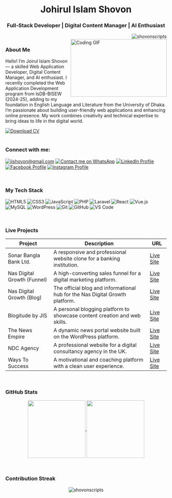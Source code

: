 <h1 align="center">Johirul Islam Shovon</h1>
<h3 align="center">Full-Stack Developer | Digital Content Manager | AI Enthusiast</h3> 

<a target="_blank" href="https://github.com/ShovonScripts"><img align="right" src="https://komarev.com/ghpvc/?username=ShovonScripts&label=Profile%20views&color=0e75b6&style=flat" alt="shovonscripts" /></a>
<br>
<img align="right" width="300" height="180" src="https://camo.githubusercontent.com/4d9f5ecceb711eec6e2018f38a5677dc657c9738d4a65ba3b928c41c0a45b439/68747470733a2f2f6d69726f2e6d656469756d2e636f6d2f6d61782f313336302f302a37513379765349765f7430696f4a2d5a2e676966" alt="Coding GIF">

<h3 align="left">About Me</h3>

<p>Hello! I’m Joirul Islam Shovon — a skilled Web Application Developer, Digital Content Manager, and AI enthusiast. I recently completed the Web Application Development program from IsDB-BISEW (2024-25), adding to my foundation in English Language and Literature from the University of Dhaka. I’m passionate about building user-friendly web applications and enhancing online presence. My work combines creativity and technical expertise to bring ideas to life in the digital world.</p>

<a href="#" target="_blank">
  <img src="https://img.shields.io/badge/Download-CV-blue?style=for-the-badge&logo=googledrive" alt="Download CV">
</a>
<br><br>

<h3 align="left">Connect with me:</h3>
<p align="left">
  <a href="mailto:jishovon@gmail.com" target="_blank"><img align="center" src="https://img.shields.io/badge/Gmail-D14836?style=for-the-badge&logo=gmail&logoColor=white" alt="jishovon@gmail.com" /></a>
  <a href="https://wa.me/8801733956590" target="_blank"><img align="center" src="https://img.shields.io/badge/WhatsApp-25D366?style=for-the-badge&logo=whatsapp&logoColor=white" alt="Contact me on WhatsApp" /></a>
  <a href="https://www.linkedin.com/in/jishovon/" target="_blank"><img align="center" src="https://img.shields.io/badge/LinkedIn-0077B5?style=for-the-badge&logo=linkedin&logoColor=white" alt="LinkedIn Profile" /></a>
  <a href="https://www.facebook.com/shovon.5271" target="_blank"><img align="center" src="https://img.shields.io/badge/Facebook-1877F2?style=for-the-badge&logo=facebook&logoColor=white" alt="Facebook Profile" /></a>
  <a href="https://www.instagram.com/zero2_jis" target="_blank"><img align="center" src="https://img.shields.io/badge/Instagram-E4405F?style=for-the-badge&logo=instagram&logoColor=white" alt="Instagram Profile" /></a>
</p>
<br>

<h3 align="left">My Tech Stack</h3>
<p align="left">
  <img src="https://img.shields.io/badge/html5-%23E34F26.svg?style=for-the-badge&logo=html5&logoColor=white" alt="HTML5">
  <img src="https://img.shields.io/badge/css3-%231572B6.svg?style=for-the-badge&logo=css3&logoColor=white" alt="CSS3">
  <img src="https://img.shields.io/badge/javascript-%23323330.svg?style=for-the-badge&logo=javascript&logoColor=%23F7DF1E" alt="JavaScript">
  <img src="https://img.shields.io/badge/php-%23777BB4.svg?style=for-the-badge&logo=php&logoColor=white" alt="PHP">
  <img src="https://img.shields.io/badge/laravel-%23FF2D20.svg?style=for-the-badge&logo=laravel&logoColor=white" alt="Laravel">
  <img src="https://img.shields.io/badge/react-%2320232a.svg?style=for-the-badge&logo=react&logoColor=%2361DAFB" alt="React">
  <img src="https://img.shields.io/badge/vuejs-%2335495e.svg?style=for-the-badge&logo=vuedotjs&logoColor=%234FC08D" alt="Vue.js">
  <img src="https://img.shields.io/badge/mysql-%2300f.svg?style=for-the-badge&logo=mysql&logoColor=white" alt="MySQL">
  <img src="https://img.shields.io/badge/wordpress-%2321759B.svg?style=for-the-badge&logo=wordpress&logoColor=white" alt="WordPress">
  <img src="https://img.shields.io/badge/Git-F05032?style=for-the-badge&logo=git&logoColor=white" alt="Git">
  <img src="https://img.shields.io/badge/GitHub-181717?style=for-the-badge&logo=github&logoColor=white" alt="GitHub">
  <img src="https://img.shields.io/badge/VS_Code-007ACC?style=for-the-badge&logo=visual-studio-code&logoColor=white" alt="VS Code">
</p>
<br>

<h3>Live Projects</h3>
<table>
  <thead>
    <tr>
      <th>Project</th>
      <th>Description</th>
      <th>URL</th>
    </tr>
  </thead>
  <tbody>
    <tr>
      <td>Sonar Bangla Bank Ltd.</td>
      <td>A responsive and professional website clone for a banking institution.</td>
      <td><a href="https://sbbl.jis.digital/" target="_blank">Live Site</a></td>
    </tr>
    <tr>
      <td>Nas Digital Growth (Funnel)</td>
      <td>A high-converting sales funnel for a digital marketing platform.</td>
      <td><a href="https://funnel.nasdigitalgrowth.co.uk" target="_blank">Live Site</a></td>
    </tr>
    <tr>
      <td>Nas Digital Growth (Blog)</td>
      <td>The official blog and informational hub for the Nas Digital Growth platform.</td>
      <td><a href="https://nasdigitalgrowth.co.uk" target="_blank">Live Site</a></td>
    </tr>
     <tr>
      <td>Blogitude by JIS</td>
      <td>A personal blogging platform to showcase content creation and web skills.</td>
      <td><a href="https://blog.jis.digital/" target="_blank">Live Site</a></td>
    </tr>
     <tr>
      <td>The News Empire</td>
      <td>A dynamic news portal website built on the WordPress platform.</td>
      <td><a href="https://wp.jis.digital/" target="_blank">Live Site</a></td>
    </tr>
    <tr>
      <td>NDC Agency</td>
      <td>A professional website for a digital consultancy agency in the UK.</td>
      <td><a href="https://ndc-agency.co.uk/" target="_blank">Live Site</a></td>
    </tr>
    <tr>
      <td>Ways To Success</td>
      <td>A motivational and coaching platform with a clean user experience.</td>
      <td><a href="https://waystosuccess.co.uk/" target="_blank">Live Site</a></td>
    </tr>
  </tbody>
</table>
<br>

<h3>GitHub Stats</h3>
<p align="center">
  <a href="https://github.com/ShovonScripts">
    <img align="center" height="180em" src="https://github-readme-stats.vercel.app/api?username=ShovonScripts&show_icons=true&theme=material-palenight&include_all_commits=true&count_private=true" />
  </a>
   <a href="https://github.com/ShovonScripts">
    <img align="center" height="180em" src="https://github-readme-stats.vercel.app/api/top-langs?username=ShovonScripts&layout=compact&langs_count=8&theme=material-palenight&count_private=true" />
  </a>
</p>
<br>

<h3>Contribution Streak</h3>
<p align="center">
  <img src="https://github-readme-streak-stats.herokuapp.com/?user=ShovonScripts&theme=material-palenight" alt="shovonscripts" />
</p>

